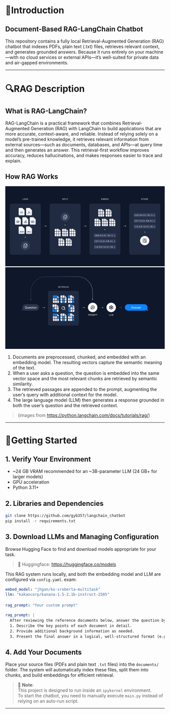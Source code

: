 # 📑Introduction

## Document-Based RAG-LangChain Chatbot
This repository contains a fully local Retrieval-Augmented Generation (RAG) chatbot that indexes PDFs, plain text (.txt) files, retrieves relevant context, and generates grounded answers. Because it runs entirely on your machine—with no cloud services or external APIs—it’s well-suited for private data and air-gapped environments.


*****


# 🔍RAG Description

## What is RAG-LangChain?
RAG-LangChain is a practical framework that combines Retrieval-Augmented Generation (RAG) with LangChain to build applications that are more accurate, context-aware, and reliable. Instead of relying solely on a model’s pre-trained knowledge, it retrieves relevant information from external sources—such as documents, databases, and APIs—at query time and then generates an answer. This retrieval-first workflow improves accuracy, reduces hallucinations, and makes responses easier to trace and explain.

## How RAG Works

![rag_image_0](assets/rag_image_0.png)
![rag_image_1](assets/rag_image_1.png)

1. Documents are preprocessed, chunked, and embedded with an embedding model. The resulting vectors capture the semantic meaning of the text.
2. When a user asks a question, the question is embedded into the same vector space and the most relevant chunks are retrieved by semantic similarity.
3. The retrieved passages are appended to the prompt, augmenting the user’s query with additional context for the model.
4. The large language model (LLM) then generates a response grounded in both the user’s question and the retrieved context.

 > (images from https://python.langchain.com/docs/tutorials/rag/)


*****


# 🔨Getting Started

## 1. Verify Your Environment
 * ~24 GB VRAM recommended for an ~3B-parameter LLM (24 GB+ for larger models)
 * GPU acceleration
 * Python 3.11+

## 2. Libraries and Dependencies
```bash
git clone https://github.com/gyb357/langchain_chatbot
pip install -r requirements.txt
```

## 3. Download LLMs and Managing Configuration
Browse Hugging Face to find and download models appropriate for your task.
 > 🤗 Huggingface: https://huggingface.co/models

This RAG system runs locally, and both the embedding model and LLM are configured via `config.yaml`.
exam:
```yaml
embed_model: "jhgan/ko-sroberta-multitask"
llm: "kakaocorp/kanana-1.5-2.1b-instruct-2505"

rag_prompt: "Your custom prompt"
```

```yaml
rag_prompt: |
  After reviewing the reference documents below, answer the question by summarizing the papers.
  1. Describe the key points of each document in detail.
  2. Provide additional background information as needed.
  3. Present the final answer in a logical, well-structured format (e.g., introduction, body, conclusion).
```


## 4. Add Your Documents
Place your source files (PDFs and plain text `.txt` files) into the `documents/` folder.
The system will automatically index these files, split them into chunks, and build embeddings for efficient retrieval.

> 📝 **Note**:  
> This project is designed to run inside an `ipykernel` environment.  
> To start the chatbot, you need to manually execute `main.py` instead of relying on an auto-run script.


*****

